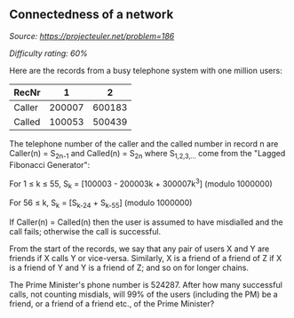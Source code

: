 Connectedness of a network
--------------------------

*Source: https://projecteuler.net/problem=186*


*Difficulty rating: 60%*

Here are the records from a busy telephone system with one million
users:


|RecNr                  |1                        |2|
|------------------------|------------------------|------------------------|
|Caller                   |200007                   |600183|
|Called                   |100053                   |500439|

The telephone number of the caller and the called number in record n are
Caller(n) = S<sub>2n-1</sub> and Called(n) = S<sub>2n</sub> where S<sub>1,2,3,...</sub> come from
the "Lagged Fibonacci Generator":

For 1 ≤ k ≤ 55, S<sub>k</sub> = [100003 - 200003k + 300007k<sup>3</sup>] (modulo 1000000)

For 56 ≤ k, S<sub>k</sub> = [S<sub>k-24</sub> + S<sub>k-55</sub>] (modulo 1000000)

If Caller(n) = Called(n) then the user is assumed to have misdialled and
the call fails; otherwise the call is successful.

From the start of the records, we say that any pair of users X and Y are
friends if X calls Y or vice-versa. Similarly, X is a friend of a friend
of Z if X is a friend of Y and Y is a friend of Z; and so on for longer
chains.

The Prime Minister's phone number is 524287. After how many successful
calls, not counting misdials, will 99% of the users (including the PM)
be a friend, or a friend of a friend etc., of the Prime Minister?
